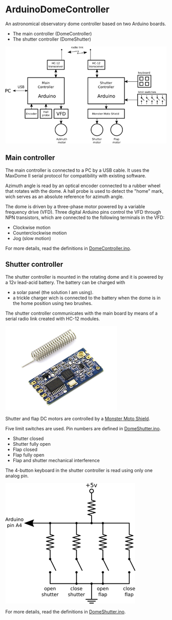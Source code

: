ArduinoDomeController
=====================

An astronomical observatory dome controller based on two Arduino boards.

 * The main controller (DomeController)
 * The shutter controller (DomeShutter)

 ![](images/block_diagram.png)


Main controller
---------------

The main controller is connected to a PC by a USB cable. It uses the MaxDome II serial
protocol for compatibility with existing software.

Azimuth angle is read by an optical encoder connected to a rubber wheel that
rotates with the dome. A hall probe is used to detect the "home" mark, wich
serves as an absolute reference for azimuth angle.

The dome is driven by a three-phase motor powered by a variable frequency drive (VFD).
Three digital Arduino pins control the VFD through NPN transistors,
which are connected to the following terminals in the VFD:

 * Clockwise motion
 * Counterclockwise motion
 * Jog (slow motion)
 
For more details, read the definitions in [DomeController.ino](DomeController/DomeController.ino).

Shutter controller
------------------

The shutter controller is mounted in the rotating dome and it is powered by
a 12v lead-acid battery. The battery can be charged with

 * a solar panel (the solution I am using).
 * a trickle charger wich is connected to the battery when the dome is
   in the home position using two brushes.

The shutter controller communicates with the main board by means of a serial
radio link created with HC-12 modules.

 ![](images/hc12_module.jpg)

Shutter and flap DC motors are controlled by a [Monster Moto Shield](https://www.sparkfun.com/products/10182).

Five limit switches are used. Pin numbers are defined in [DomeShutter.ino](DomeShutter/DomeShutter.ino).

 * Shutter closed
 * Shutter fully open
 * Flap closed
 * Flap fully open
 * Flap and shutter mechanical interference

The 4-button keyboard in the shutter controller is read using only one analog pin.

 ![](images/keyboard.png)

For more details, read the definitions in [DomeShutter.ino](DomeShutter/DomeShutter.ino).
